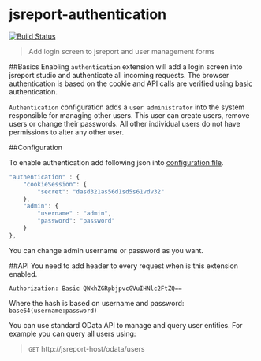 # jsreport-authentication
[![Build Status](https://travis-ci.org/jsreport/jsreport-authentication.png?branch=master)](https://travis-ci.org/jsreport/jsreport-authentication)

> Add login screen to jsreport and user management forms

##Basics
Enabling `authentication` extension will add a login screen into jsreport studio and authenticate all incoming requests. The browser authentication is based on the cookie and API calls are verified using [basic](http://en.wikipedia.org/wiki/Basic_access_authentication) authentication.  

`Authentication` configuration adds a `user administrator` into the system  responsible for managing other users. This user can create users, remove users or change their passwords. All other individual users do not have permissions to alter any other user.

##Configuration

To enable authentication add following json into [configuration file](https://github.com/jsreport/jsreport/blob/master/config.md).

```js
"authentication" : {
	"cookieSession": {
        "secret": "dasd321as56d1sd5s61vdv32"        
	},
	"admin": {
		"username" : "admin",
		"password": "password"
	}
},
```

You can change admin username or password as you want.

##API
You need to add header to every request when is this extension enabled.

`Authorization: Basic QWxhZGRpbjpvcGVuIHNlc2FtZQ==`

Where the hash is based on username and password:
`base64(username:password)`

You can use standard OData API to manage and query user entities. For example you can query all users using:

>`GET` http://jsreport-host/odata/users


